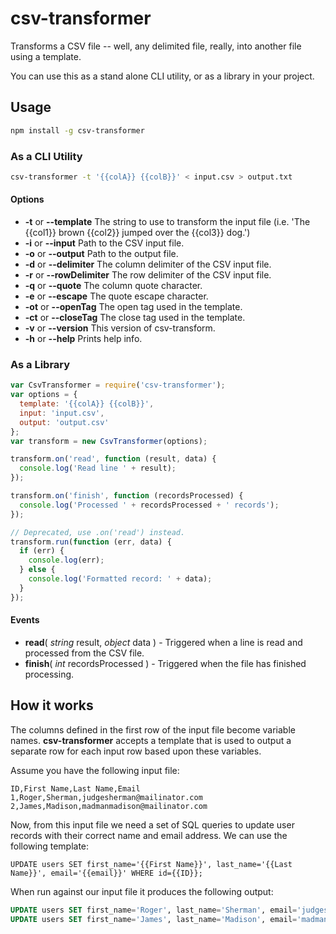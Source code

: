 # csv-transformer

Transforms a CSV file -- well, any delimited file, really, into another file using a template.

You can use this as a stand alone CLI utility, or as a library in your project.

## Usage

```sh
npm install -g csv-transformer
```

### As a CLI Utility
```sh
csv-transformer -t '{{colA}} {{colB}}' < input.csv > output.txt
```

#### Options

- **-t** or **--template** The string to use to transform the input file (i.e. 'The {{col1}} brown {{col2}} jumped over the {{col3}} dog.')
- **-i** or **--input** Path to the CSV input file.
- **-o** or **--output** Path to the output file.
- **-d** or **--delimiter** The column delimiter of the CSV input file.
- **-r** or **--rowDelimiter** The row delimiter of the CSV input file.
- **-q** or **--quote** The column quote character.
- **-e** or **--escape** The quote escape character.
- **-ot** or **--openTag** The open tag used in the template.
- **-ct** or **--closeTag** The close tag used in the template.
- **-v** or **--version** This version of csv-transform.
- **-h** or **--help** Prints help info.


### As a Library
```js
var CsvTransformer = require('csv-transformer');
var options = {
  template: '{{colA}} {{colB}}',
  input: 'input.csv',
  output: 'output.csv'
};
var transform = new CsvTransformer(options);

transform.on('read', function (result, data) {
  console.log('Read line ' + result);
});

transform.on('finish', function (recordsProcessed) {
  console.log('Processed ' + recordsProcessed + ' records');
});

// Deprecated, use .on('read') instead.
transform.run(function (err, data) {
  if (err) {
    console.log(err);
  } else {
    console.log('Formatted record: ' + data);
  }
});
```

#### Events

- **read**( *string* result, *object* data ) - Triggered when a line is read and processed from the CSV file.
- **finish**( *int* recordsProcessed ) - Triggered when the file has finished processing.

## How it works

The columns defined in the first row of the input file become variable names. **csv-transformer** accepts a template that is used to output a separate row for each input row based upon these variables.

Assume you have the following input file:

```text
ID,First Name,Last Name,Email
1,Roger,Sherman,judgesherman@mailinator.com
2,James,Madison,madmanmadison@mailinator.com
```

Now, from this input file we need a set of SQL queries to update user records with their correct name and email address. We can use the following template:

```
UPDATE users SET first_name='{{First Name}}', last_name='{{Last Name}}', email='{{email}}' WHERE id={{ID}};
```

When run against our input file it produces the following output:

```sql
UPDATE users SET first_name='Roger', last_name='Sherman', email='judgesherman@mailinator.com' WHERE id=1;
UPDATE users SET first_name='James', last_name='Madison', email='madmanmadison@mailinator.com' WHERE id=2;
```

